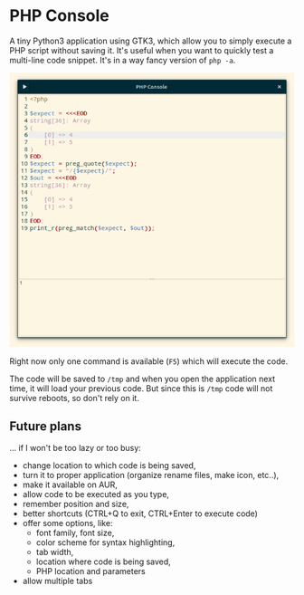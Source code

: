 # PHP Console

A tiny Python3 application using GTK3, which allow you to simply
execute a PHP script without saving it. It's useful when you want to quickly
test a multi-line code snippet. It's in a way fancy version of `php -a`.

![](php-console.png)

Right now only one command is available (`F5`) which will execute the code.

The code will be saved to `/tmp` and when you open the application next time,
it will load your previous code. But since this is `/tmp` code will not survive
reboots, so don't rely on it.

## Future plans

... if I won't be too lazy or too busy:

- change location to which code is being saved,
- turn it to proper application (organize rename files, make icon, etc..),
- make it available on AUR,
- allow code to be executed as you type,
- remember position and size,
- better shortcuts (CTRL+Q to exit, CTRL+Enter to execute code)
- offer some options, like:
    - font family, font size,
    - color scheme for syntax highlighting,
    - tab width,
    - location where code is being saved,
    - PHP location and parameters
- allow multiple tabs
